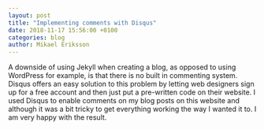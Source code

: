 ```yaml
---
layout: post
title: "Implementing comments with Disqus"
date: 2018-11-17 15:56:00 +0100
categories: blog
author: Mikael Eriksson
---
```

A downside of using Jekyll when creating a blog, as opposed to using WordPress for example, is that there is no built in commenting system. Disqus offers an easy solution to this problem by letting web designers sign up for a free account and then just put a pre-written code on their website. I used Disqus to enable comments on my blog posts on this website and although it was a bit tricky to get everything working the way I wanted it to. I am very happy with the result.